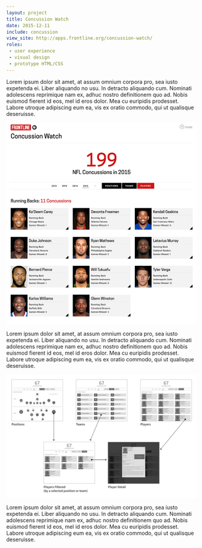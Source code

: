 ```yaml
---
layout: project
title: Concussion Watch
date: 2015-12-11
include: concussion
view_site: http://apps.frontline.org/concussion-watch/
roles:
 - user experience
 - visual design
 - prototype HTML/CSS
---
```


Lorem ipsum dolor sit amet, at assum omnium corpora pro, sea iusto expetenda ei. Liber aliquando no usu. In detracto aliquando cum. Nominati adolescens reprimique nam ex, adhuc nostro definitionem quo ad. Nobis euismod fierent id eos, mel id eros dolor. Mea cu euripidis prodesset. Labore utroque adipiscing eum ea, vis ex oratio commodo, qui ut qualisque deseruisse.

<div class="inline inline--column">
	<img class="main__img border" src="../img/concussion_plyr_d.jpg" >
</div>

Lorem ipsum dolor sit amet, at assum omnium corpora pro, sea iusto expetenda ei. Liber aliquando no usu. In detracto aliquando cum. Nominati adolescens reprimique nam ex, adhuc nostro definitionem quo ad. Nobis euismod fierent id eos, mel id eros dolor. Mea cu euripidis prodesset. Labore utroque adipiscing eum ea, vis ex oratio commodo, qui ut qualisque deseruisse.

<div class="inline inline--column inline-borders">
	<img src="../img/concussion_flow.png">
</div>

Lorem ipsum dolor sit amet, at assum omnium corpora pro, sea iusto expetenda ei. Liber aliquando no usu. In detracto aliquando cum. Nominati adolescens reprimique nam ex, adhuc nostro definitionem quo ad. Nobis euismod fierent id eos, mel id eros dolor. Mea cu euripidis prodesset. Labore utroque adipiscing eum ea, vis ex oratio commodo, qui ut qualisque deseruisse.

